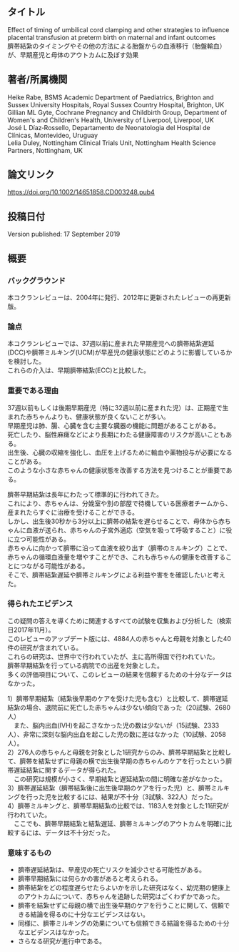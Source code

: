 ## タイトル
Effect of timing of umbilical cord clamping and other strategies to influence placental transfusion at preterm birth on maternal and infant outcomes  
臍帯結紮のタイミングやその他の方法による胎盤からの血液移行（胎盤輸血）が、早期産児と母体のアウトカムに及ぼす効果

## 著者/所属機関
Heike Rabe, BSMS Academic Department of Paediatrics, Brighton and Sussex University Hospitals, Royal Sussex Country Hospital, Brighton, UK  
Gillian ML Gyte, Cochrane Pregnancy and Childbirth Group, Department of Women's and Children's Health, University of Liverpool, Liverpool, UK  
José L Díaz‐Rossello, Departamento de Neonatologia del Hospital de Clínicas, Montevideo, Uruguay  
Lelia Duley, Nottingham Clinical Trials Unit, Nottingham Health Science Partners, Nottingham, UK

## 論文リンク
https://doi.org/10.1002/14651858.CD003248.pub4

## 投稿日付
Version published: 17 September 2019

## 概要
### バックグラウンド
本コクランレビューは、2004年に発行、2012年に更新されたレビューの再更新版。

### 論点
本コクランレビューでは、37週以前に産まれた早期産児への臍帯結紮遅延(DCC)や臍帯ミルキング(UCM)が早産児の健康状態にどのように影響しているかを検討した。  
これらの介入は、早期臍帯結紮(ECC)と比較した。

### 重要である理由
37週以前もしくは後期早期産児（特に32週以前に産まれた児）は、正期産で生まれた赤ちゃんよりも、健康状態が良くないことが多い。  
早期産児は肺、腸、心臓を含む主要な臓器の機能に問題があることがある。  
死亡したり、脳性麻痺などにより長期にわたる健康障害のリスクが高いこともある。  
出生後、心臓の収縮を強化し、血圧を上げるために輸血や薬物投与が必要になることがある。  
このような小さな赤ちゃんの健康状態を改善する方法を見つけることが重要である。  

臍帯早期結紮は長年にわたって標準的に行われてきた。  
これにより、赤ちゃんは、分娩室や別の部屋で待機している医療者チームから、産まれたらすぐに治療を受けることができる。  
しかし、出生後30秒から3分以上に臍帯の結紮を遅らせることで、母体から赤ちゃんに血液が送られ、赤ちゃんの子宮外適応（空気を吸って呼吸すること）に役に立つ可能性がある。  
赤ちゃんに向かって臍帯に沿って血液を絞り出す（臍帯のミルキング）ことで、赤ちゃんの循環血液量を増やすことができ、これも赤ちゃんの健康を改善することにつながる可能性がある。  
そこで、臍帯結紮遅延や臍帯ミルキングによる利益や害をを確認したいと考えた。

### 得られたエビデンス
この疑問の答えを導くために関連するすべての試験を収集および分析した（検索日2017年11月）。  
このレビューのアップデート版には、4884人の赤ちゃんと母親を対象とした40件の研究が含まれている。  
これらの研究は、世界中で行われていたが、主に高所得国で行われていた。  
臍帯早期結紮を行っている病院での出産を対象とした。  
多くの評価項目について、このレビューの結果を信頼するための十分なデータはなかった。  

1）臍帯早期結紮（結紮後早期のケアを受けた児も含む）と比較して、臍帯遅延結紮の場合、退院前に死亡した赤ちゃんは少ない傾向であった（20試験、2680人）  
　また、脳内出血(IVH)を起こさなかった児の数は少ないが（15試験、2333人）、非常に深刻な脳内出血を起こした児の数に差はなかった（10試験、2058人）。  
2）276人の赤ちゃんと母親を対象とした1研究からのみ、臍帯早期結紮と比較して、臍帯を結紮せずに母親の横で出生後早期の赤ちゃんのケアを行ったという臍帯遅延結紮に関するデータが得られた。  
　この研究は規模が小さく、早期結紮と遅延結紮の間に明確な差がなかった。  
3）臍帯遅延結紮（臍帯結紮後に出生後早期のケアを行った児）と、臍帯ミルキングを行った児を比較するには、結果が不十分（3試験、322人）だった。  
4）臍帯ミルキングと、臍帯早期結紮の比較では、1183人を対象とした11研究が行われていた。  
　ここでも、臍帯早期結紮と結紮遅延、臍帯ミルキングのアウトカムを明確に比較するには、データは不十分だった。

### 意味するもの
* 臍帯遅延結紮は、早産児の死亡リスクを減少させる可能性がある。
* 臍帯早期結紮には何らかの害があると考えられる。
* 臍帯結紮をどの程度遅らせたらよいかを示した研究はなく、幼児期の健康上のアウトカムについて、赤ちゃんを追跡した研究はごくわずかであった。
* 臍帯を結紮せずに母親の横で出生後早期のケアを行うことに関して、信頼できる結論を得るのに十分なエビデンスはない。
* 同様に、臍帯ミルキングの効果についても信頼できる結論を得るための十分なエビデンスはなかった。
* さらなる研究が進行中である。
